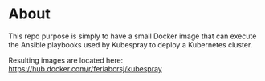 # About

This repo purpose is simply to have a small Docker image that can execute the Ansible playbooks used by Kubespray to deploy a Kubernetes cluster.

Resulting images are located here: https://hub.docker.com/r/ferlabcrsj/kubespray
